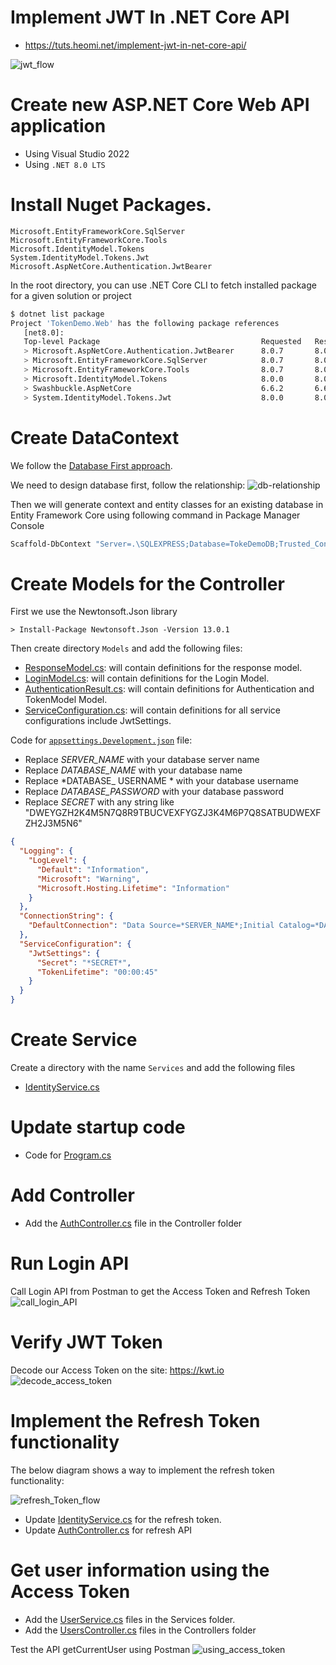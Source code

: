 # Implement JWT In .NET Core API
* https://tuts.heomi.net/implement-jwt-in-net-core-api/


![jwt_flow](./images/JWT.jpg)

# Create new ASP.NET Core Web API application

* Using Visual Studio 2022
* Using `.NET 8.0 LTS`

# Install Nuget Packages.

```
Microsoft.EntityFrameworkCore.SqlServer
Microsoft.EntityFrameworkCore.Tools
Microsoft.IdentityModel.Tokens
System.IdentityModel.Tokens.Jwt
Microsoft.AspNetCore.Authentication.JwtBearer
```

In the root directory, you can use .NET Core CLI to fetch installed package for a given solution or project
```bash
$ dotnet list package
Project 'TokenDemo.Web' has the following package references
   [net8.0]:
   Top-level Package                                    Requested   Resolved
   > Microsoft.AspNetCore.Authentication.JwtBearer      8.0.7       8.0.7
   > Microsoft.EntityFrameworkCore.SqlServer            8.0.7       8.0.7
   > Microsoft.EntityFrameworkCore.Tools                8.0.7       8.0.7
   > Microsoft.IdentityModel.Tokens                     8.0.0       8.0.0
   > Swashbuckle.AspNetCore                             6.6.2       6.6.2
   > System.IdentityModel.Tokens.Jwt                    8.0.0       8.0.0
```

# Create DataContext

We follow the [Database First approach](https://www.entityframeworktutorial.net/efcore/create-model-for-existing-database-in-ef-core.aspx). 


We need to design database first, follow the relationship:
![db-relationship](./images/NetCore-JWT-Database-Models.png)


Then we will generate context and entity classes for an existing database in Entity Framework Core using following command in Package Manager Console
```bash
Scaffold-DbContext "Server=.\SQLEXPRESS;Database=TokeDemoDB;Trusted_Connection=True;Persist Security Info=False;MultipleActiveResultSets=False;Encrypt=True;TrustServerCertificate=True;Connection Timeout=30;" Microsoft.EntityFrameworkCore.SqlServer -ContextDir DataContext -Context DemoTokenContext -OutputDir DataContext -Force
```


# Create Models for the Controller

First we use the Newtonsoft.Json library
```
> Install-Package Newtonsoft.Json -Version 13.0.1
```

Then create directory `Models` and add the following files:
* [ResponseModel.cs](./TokenDemo.Web/Models/ResponseModel.cs): will contain definitions for the response model.
* [LoginModel.cs](./TokenDemo.Web/Models/LoginModel.cs): will contain definitions for the Login Model.
* [AuthenticationResult.cs](./TokenDemo.Web/Models/AuthenticationResult.cs): will contain definitions for Authentication and TokenModel Model.
* [ServiceConfiguration.cs](./TokenDemo.Web/Models/ServiceConfiguration.cs): will contain definitions for all service configurations include JwtSettings.


Code for [`appsettings.Development.json`](./TokenDemo.Web/appsettings.Development.json) file:
* Replace *SERVER_NAME* with your database server name
* Replace *DATABASE_NAME* with your database name
* Replace *DATABASE_ USERNAME * with your database username
* Replace *DATABASE_PASSWORD* with your database password
* Replace *SECRET* with any string like "DWEYGZH2K4M5N7Q8R9TBUCVEXFYGZJ3K4M6P7Q8SATBUDWEXFZH2J3M5N6"

```json
{
  "Logging": {
    "LogLevel": {
      "Default": "Information",
      "Microsoft": "Warning",
      "Microsoft.Hosting.Lifetime": "Information"
    }
  },
  "ConnectionString": {
    "DefaultConnection": "Data Source=*SERVER_NAME*;Initial Catalog=*DATABASE_NAME*;Persist Security Info=True;User ID=*DATABASE_USERNAME*;Password=*DATABASE_PASSWORD*"
  },
  "ServiceConfiguration": {
    "JwtSettings": {
      "Secret": "*SECRET*",
      "TokenLifetime": "00:00:45"
    }
  }
}
```

# Create Service

Create a directory with the name `Services` and add the following files
* [IdentityService.cs](./TokenDemo.Web/)

# Update startup code

* Code for [Program.cs](./TokenDemo.Web/Program.cs)


# Add Controller

* Add the [AuthController.cs](./TokenDemo.Web/Controllers/AuthController.cs) file in the Controller folder

# Run Login API

Call Login API from Postman to get the Access Token and Refresh Token
![call_login_API](./images/NetCore-JWT-Login-API-Postman.png)


# Verify JWT Token

Decode our Access Token on the site: https://kwt.io
![decode_access_token](./images/NetCore-JWT-Open-Jwt-Token-Details.png)


# Implement the Refresh Token functionality

The below diagram shows a way to implement the refresh token functionality:

![refresh_Token_flow](./images/NetCore-JWT-Refresh-Token-Flow.jpg)


* Update [IdentityService.cs](./TokenDemo.Web/Services/IdentityService.cs) for the refresh token.
* Update [AuthController.cs](./TokenDemo.Web/Controllers/AuthController.cs) for refresh API


# Get user information using the Access Token

* Add the [UserService.cs](./TokenDemo.Web/Services/UserService.cs) files in the Services folder.
* Add the [UsersController.cs](./TokenDemo.Web/Controllers/UsersController.cs) files in the Controllers folder

Test the API getCurrentUser using Postman
![using_access_token](./images/NetCore-JWT-Using-AccessToken.png)